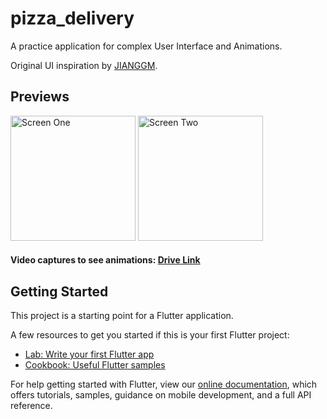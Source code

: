 # pizza_delivery

A practice application for complex User Interface and Animations.

Original UI inspiration by [JIANGGM](https://dribbble.com/shots/8154883-Pizza-order-system).

## Previews
<img src="https://github.com/pruthvi145/pizza-delivery-app/blob/master/screenshots/ss-1.jpg" alt="Screen One" width="200"/>
<img src="https://github.com/pruthvi145/pizza-delivery-app/blob/master/screenshots/ss-2.jpg" alt="Screen Two" width="200"/>

#### Video captures to see animations: [Drive Link](https://drive.google.com/open?id=1TGa88RIDa_l4ZlXtbIso0hsa8kopL_eW)

## Getting Started

This project is a starting point for a Flutter application.

A few resources to get you started if this is your first Flutter project:

- [Lab: Write your first Flutter app](https://flutter.dev/docs/get-started/codelab)
- [Cookbook: Useful Flutter samples](https://flutter.dev/docs/cookbook)

For help getting started with Flutter, view our
[online documentation](https://flutter.dev/docs), which offers tutorials,
samples, guidance on mobile development, and a full API reference.

